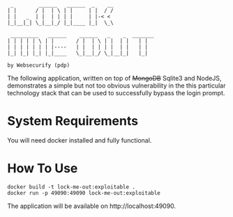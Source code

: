 	
	 _        ______   ______  _    __              
	| |      / |  | \ | |     | |  / /              
	| |   _  | |  | | | |     | |-< <               
	|_|__|_| \_|__|_/ |_|____ |_|  \_\              
                                                
	 _________   ______    ______   _    _  _______ 
	| | | | | \ | |       / |  | \ | |  | |   | |   
	| | | | | | | |----   | |  | | | |  | |   | |   
	|_| |_| |_| |_|____   \_|__|_/ \_|__|_|   |_|   
	
	by Websecurify (pdp)
	

The following application, written on top of ~~MongoDB~~ Sqlite3 and NodeJS, demonstrates a simple but not too obvious vulnerability in the this particular technology stack that can be used to successfully bypass the login prompt.

# System Requirements

You will need docker installed and fully functional.

# How To Use
    docker build -t lock-me-out:exploitable .
	docker run -p 49090:49090 lock-me-out:exploitable

The application will be available on http://localhost:49090.
